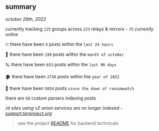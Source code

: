 
## summary
_october 26th, 2022_

currently tracking `125` groups across `223` relays & mirrors - _`75` currently online_

⏲ there have been `4` posts within the `last 24 hours`

🦈 there have been `199` posts within the `month of october`

🪐 there have been `653` posts within the `last 90 days`

🏚 there have been `2738` posts within the `year of 2022`

🦕 there have been `5024` posts `since the dawn of ransomwatch`

there are `58` custom parsers indexing posts

_`20` sites using v2 onion services are no longer indexed - [support.torproject.org](https://support.torproject.org/onionservices/v2-deprecation/)_

> see the project [README](https://github.com/joshhighet/ransomwatch#ransomwatch--) for backend technicals
